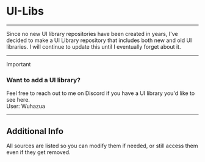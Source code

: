 # UI-Libs
---

Since no new UI library repositories have been created in years, I've decided to make a UI Library repository that includes both new and old UI libraries. I will continue to update this until I eventually forget about it.

---

> [!IMPORTANT]  
> ### Want to add a UI library?
> Feel free to reach out to me on Discord if you have a UI library you'd like to see here.  
> User: Wuhazua
---

## Additional Info
All sources are listed so you can modify them if needed, or still access them even if they get removed.
